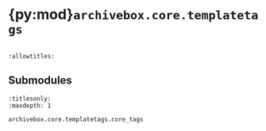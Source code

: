 # {py:mod}`archivebox.core.templatetags`

```{py:module} archivebox.core.templatetags
```

```{autodoc2-docstring} archivebox.core.templatetags
:allowtitles:
```

## Submodules

```{toctree}
:titlesonly:
:maxdepth: 1

archivebox.core.templatetags.core_tags
```
